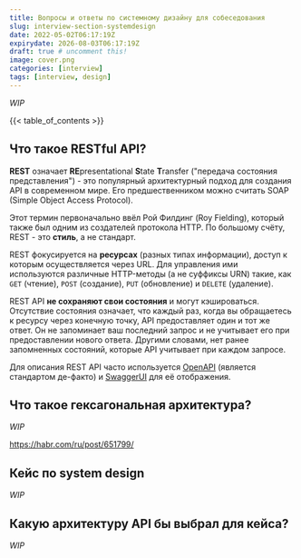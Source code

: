 ```yaml
---
title: Вопросы и ответы по системному дизайну для собеседования
slug: interview-section-systemdesign
date: 2022-05-02T06:17:19Z
expirydate: 2026-08-03T06:17:19Z
draft: true # uncomment this!
image: cover.png
categories: [interview]
tags: [interview, design]
---
```


_WIP_

<!--more-->

{{< table_of_contents >}}

## Что такое RESTful API?

**REST** означает **RE**presentational **S**tate **T**ransfer ("передача состояния представления") - это популярный архитектурный подход для создания API в современном мире. Его предшественником можно считать SOAP (Simple Object Access Protocol).

Этот термин первоначально ввёл Рой Филдинг (Roy Fielding), который также был одним из создателей протокола HTTP. По большому счёту, REST - это **стиль**, а не стандарт.

REST фокусируется на **ресурсах** (разных типах информации), доступ к которым осуществляется через URL. Для управления ими используются различные HTTP-методы (а не суффиксы URN) такие, как `GET` (чтение), `POST` (создание), `PUT` (обновление) и `DELETE` (удаление).

REST API **не сохраняют свои состояния** и могут кэшироваться. Отсутствие состояния означает, что каждый раз, когда вы обращаетесь к ресурсу через конечную точку, API предоставляет один и тот же ответ. Он не запоминает ваш последний запрос и не учитывает его при предоставлении нового ответа. Другими словами, нет ранее запомненных состояний, которые API учитывает при каждом запросе.

Для описания REST API часто используется [OpenAPI](https://www.openapis.org/) (является стандартом де-факто) и [SwaggerUI](https://github.com/swagger-api/swagger-ui) для её отображения.

## Что такое гексагональная архитектура?

_WIP_

https://habr.com/ru/post/651799/

## Кейс по system design

_WIP_

## Какую архитектуру API бы выбрал для кейса?

_WIP_

